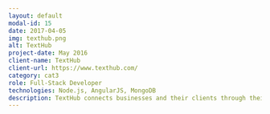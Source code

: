 ```yaml
---
layout: default
modal-id: 15
date: 2017-04-05
img: texthub.png
alt: TextHub
project-date: May 2016
client-name: TextHub
client-url: https://www.texthub.com/
category: cat3
role: Full-Stack Developer
technologies: Node.js, AngularJS, MongoDB
description: TextHub connects businesses and their clients through their mobile devices. Two-way text messaging, auto responders, scheduling, and opt-in keywords. Reporting and Analytics. Schedule alerts, reminders, appointments with one click.  Scheduling SMS marketing messages.
---
```

